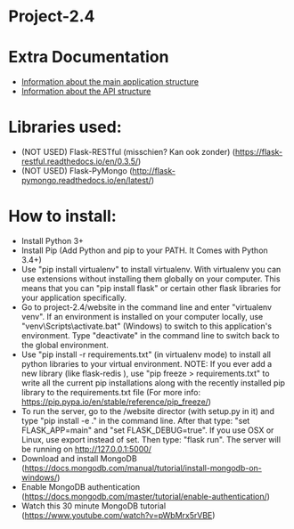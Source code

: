 # Project-2.4

# Extra Documentation
- [Information about the main application structure](https://github.com/DDJager/project-2.4/blob/master/website/documentation/README-application-structure.md)
- [Information about the API structure](https://github.com/DDJager/project-2.4/blob/master/website/documentation/README-api.md)

# Libraries used:
- (NOT USED) Flask-RESTful (misschien? Kan ook zonder) (https://flask-restful.readthedocs.io/en/0.3.5/)
- (NOT USED) Flask-PyMongo (http://flask-pymongo.readthedocs.io/en/latest/)

# How to install:
- Install Python 3+
- Install Pip (Add Python and pip to your PATH. It Comes with Python 3.4+)
- Use "pip install virtualenv" to install virtualenv. With virtualenv you can use extensions without installing them globally on your computer.
This means that you can "pip install flask" or certain other flask libraries for your application specifically.
- Go to project-2.4/website in the command line and enter "virtualenv venv". If an environment is installed on your computer locally,
use "venv\Scripts\activate.bat" (Windows) to switch to this application's environment. Type "deactivate" in the command line to switch back to the global environment.
- Use "pip install -r requirements.txt" (in virtualenv mode) to install all python libraries to your virtual environment. NOTE: If you ever add a new library (like flask-redis
), use "pip freeze > requirements.txt" to write all the current pip installations along with the recently installed pip library to the requirements.txt file (For more info: https://pip.pypa.io/en/stable/reference/pip_freeze/)
- To run the server, go to the /website director (with setup.py in it) and type "pip install -e ." in the command line. After that type: "set FLASK_APP=main" and "set FLASK_DEBUG=true". If you use OSX or Linux, use export instead of set. Then type: "flask run". The server will be running on http://127.0.0.1:5000/
- Download and install MongoDB (https://docs.mongodb.com/manual/tutorial/install-mongodb-on-windows/)
- Enable MongoDB authentication (https://docs.mongodb.com/master/tutorial/enable-authentication/)
- Watch this 30 minute MongoDB tutorial (https://www.youtube.com/watch?v=pWbMrx5rVBE)
